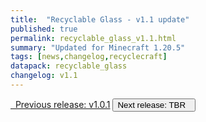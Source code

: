 ```yaml
---
title:  "Recyclable Glass - v1.1 update"
published: true
permalink: recyclable_glass_v1.1.html
summary: "Updated for Minecraft 1.20.5"
tags: [news,changelog,recyclecraft]
datapack: recyclable_glass
changelog: v1.1
---
```


<div class="btn-group">
    <a href="recyclable_glass_v1.0.1.html" role="button" class="btn btn-primary"><i class="fa fa-caret-left"></i>&nbsp; Previous release: v1.0.1</a>
    <button role="button" class="btn btn-default disabled">Next release: TBR &nbsp;<i class="fa fa-caret-right"></i> </button>
</div>